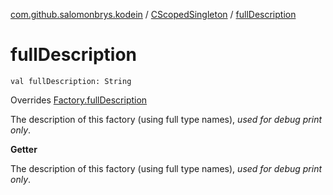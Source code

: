 [com.github.salomonbrys.kodein](../index.md) / [CScopedSingleton](index.md) / [fullDescription](.)

# fullDescription

`val fullDescription: String`

Overrides [Factory.fullDescription](../-factory/full-description.md)

The description of this factory (using full type names), *used for debug print only*.

**Getter**

The description of this factory (using full type names), *used for debug print only*.

